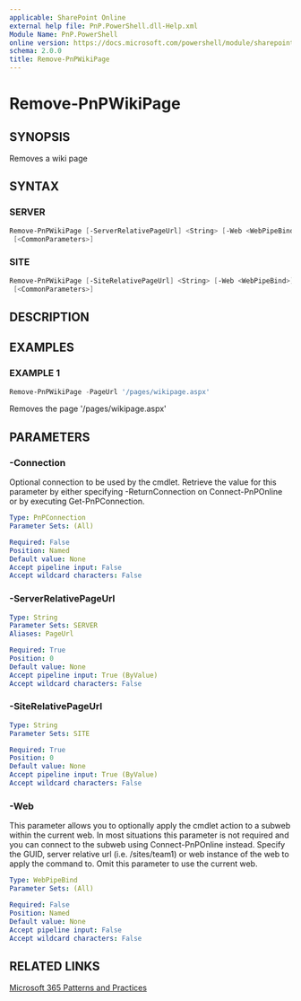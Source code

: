```yaml
---
applicable: SharePoint Online
external help file: PnP.PowerShell.dll-Help.xml
Module Name: PnP.PowerShell
online version: https://docs.microsoft.com/powershell/module/sharepoint-pnp/remove-pnpwikipage
schema: 2.0.0
title: Remove-PnPWikiPage
---
```


# Remove-PnPWikiPage

## SYNOPSIS
Removes a wiki page

## SYNTAX

### SERVER
```powershell
Remove-PnPWikiPage [-ServerRelativePageUrl] <String> [-Web <WebPipeBind>] [-Connection <PnPConnection>]
 [<CommonParameters>]
```

### SITE
```powershell
Remove-PnPWikiPage [-SiteRelativePageUrl] <String> [-Web <WebPipeBind>] [-Connection <PnPConnection>]
 [<CommonParameters>]
```

## DESCRIPTION

## EXAMPLES

### EXAMPLE 1
```powershell
Remove-PnPWikiPage -PageUrl '/pages/wikipage.aspx'
```

Removes the page '/pages/wikipage.aspx'

## PARAMETERS

### -Connection
Optional connection to be used by the cmdlet. Retrieve the value for this parameter by either specifying -ReturnConnection on Connect-PnPOnline or by executing Get-PnPConnection.

```yaml
Type: PnPConnection
Parameter Sets: (All)

Required: False
Position: Named
Default value: None
Accept pipeline input: False
Accept wildcard characters: False
```

### -ServerRelativePageUrl

```yaml
Type: String
Parameter Sets: SERVER
Aliases: PageUrl

Required: True
Position: 0
Default value: None
Accept pipeline input: True (ByValue)
Accept wildcard characters: False
```

### -SiteRelativePageUrl

```yaml
Type: String
Parameter Sets: SITE

Required: True
Position: 0
Default value: None
Accept pipeline input: True (ByValue)
Accept wildcard characters: False
```

### -Web
This parameter allows you to optionally apply the cmdlet action to a subweb within the current web. In most situations this parameter is not required and you can connect to the subweb using Connect-PnPOnline instead. Specify the GUID, server relative url (i.e. /sites/team1) or web instance of the web to apply the command to. Omit this parameter to use the current web.

```yaml
Type: WebPipeBind
Parameter Sets: (All)

Required: False
Position: Named
Default value: None
Accept pipeline input: False
Accept wildcard characters: False
```

## RELATED LINKS

[Microsoft 365 Patterns and Practices](https://aka.ms/m365pnp)